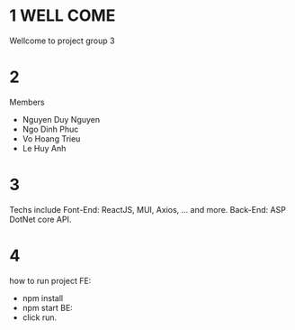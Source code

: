 # 1 WELL COME
Wellcome to project group 3
# 2
Members
- Nguyen Duy Nguyen
- Ngo Dinh Phuc
- Vo Hoang Trieu
- Le Huy Anh
# 3 
Techs include
Font-End: ReactJS, MUI, Axios, ... and more.
Back-End: ASP DotNet core API.
# 4 
how to run project
FE: 
+ npm install
+ npm start
BE: 
+ click run.